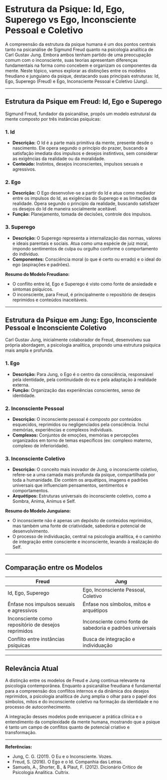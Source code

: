 
# Estrutura da Psique: Id, Ego, Superego vs Ego, Inconsciente Pessoal e Coletivo

A compreensão da estrutura da psique humana é um dos pontos centrais tanto na psicanálise de Sigmund Freud quanto na psicologia analítica de Carl Gustav Jung. Embora ambos tenham partido de uma preocupação comum com o inconsciente, suas teorias apresentam diferenças fundamentais na forma como concebem e organizam os componentes da mente. Neste tópico, vamos explorar as distinções entre os modelos freudiano e junguiano da psique, destacando suas principais estruturas: Id, Ego, Superego (Freud) e Ego, Inconsciente Pessoal e Coletivo (Jung).

---

## Estrutura da Psique em Freud: Id, Ego e Superego

Sigmund Freud, fundador da psicanálise, propôs um modelo estrutural da mente composto por três instâncias psíquicas:

### 1. **Id**
- **Descrição:** O Id é a parte mais primitiva da mente, presente desde o nascimento. Ele opera segundo o princípio do prazer, buscando a satisfação imediata dos impulsos e desejos instintivos, sem considerar as exigências da realidade ou da moralidade.
- **Conteúdo:** Instintos, desejos inconscientes, impulsos sexuais e agressivos.

### 2. **Ego**
- **Descrição:** O Ego desenvolve-se a partir do Id e atua como mediador entre os impulsos do Id, as exigências do Superego e as limitações da realidade. Opera segundo o princípio da realidade, buscando satisfazer os desejos do Id de maneira socialmente aceitável.
- **Função:** Planejamento, tomada de decisões, controle dos impulsos.

### 3. **Superego**
- **Descrição:** O Superego representa a internalização das normas, valores e ideais parentais e sociais. Atua como uma espécie de juiz moral, impondo sentimentos de culpa ou orgulho conforme o comportamento do indivíduo.
- **Componentes:** Consciência moral (o que é certo ou errado) e o ideal do ego (aspirações e padrões).

**Resumo do Modelo Freudiano:**
- O conflito entre Id, Ego e Superego é visto como fonte de ansiedade e sintomas psíquicos.
- O inconsciente, para Freud, é principalmente o repositório de desejos reprimidos e conteúdos inaceitáveis.

---

## Estrutura da Psique em Jung: Ego, Inconsciente Pessoal e Inconsciente Coletivo

Carl Gustav Jung, inicialmente colaborador de Freud, desenvolveu sua própria abordagem, a psicologia analítica, propondo uma estrutura psíquica mais ampla e profunda.

### 1. **Ego**
- **Descrição:** Para Jung, o Ego é o centro da consciência, responsável pela identidade, pela continuidade do eu e pela adaptação à realidade externa.
- **Função:** Organização das experiências conscientes, senso de identidade.

### 2. **Inconsciente Pessoal**
- **Descrição:** O inconsciente pessoal é composto por conteúdos esquecidos, reprimidos ou negligenciados pela consciência. Inclui memórias, experiências e complexos individuais.
- **Complexos:** Conjuntos de emoções, memórias e percepções organizados em torno de temas específicos (ex: complexo materno, complexo de inferioridade).

### 3. **Inconsciente Coletivo**
- **Descrição:** O conceito mais inovador de Jung, o inconsciente coletivo, refere-se a uma camada mais profunda da psique, compartilhada por toda a humanidade. Ele contém os arquétipos, imagens e padrões universais que influenciam pensamentos, sentimentos e comportamentos.
- **Arquétipos:** Estruturas universais do inconsciente coletivo, como a Sombra, Anima, Animus e Self.

**Resumo do Modelo Junguiano:**
- O inconsciente não é apenas um depósito de conteúdos reprimidos, mas também uma fonte de criatividade, sabedoria e potencial de desenvolvimento.
- O processo de individuação, central na psicologia analítica, é o caminho de integração entre consciente e inconsciente, levando à realização do Self.

---

## Comparação entre os Modelos

| Freud                        | Jung                                   |
|------------------------------|----------------------------------------|
| Id, Ego, Superego            | Ego, Inconsciente Pessoal, Coletivo    |
| Ênfase nos impulsos sexuais e agressivos | Ênfase nos símbolos, mitos e arquétipos      |
| Inconsciente como repositório de desejos reprimidos | Inconsciente como fonte de sabedoria e padrões universais |
| Conflito entre instâncias psíquicas | Busca de integração e individuação           |

---

## Relevância Atual

A distinção entre os modelos de Freud e Jung continua relevante na psicologia contemporânea. Enquanto a psicanálise freudiana é fundamental para a compreensão dos conflitos internos e da dinâmica dos desejos reprimidos, a psicologia analítica de Jung amplia o olhar para o papel dos símbolos, mitos e do inconsciente coletivo na formação da identidade e no processo de autoconhecimento.

A integração desses modelos pode enriquecer a prática clínica e o entendimento da complexidade da mente humana, mostrando que a psique é tanto um campo de conflitos quanto de potencial criativo e transformação.

---

**Referências:**
- Jung, C. G. (2011). O Eu e o Inconsciente. Vozes.
- Freud, S. (2016). O Ego e o Id. Companhia das Letras.
- Samuels, A., Shorter, B., & Plaut, F. (2012). Dicionário Crítico de Psicologia Analítica. Cultrix.
```
